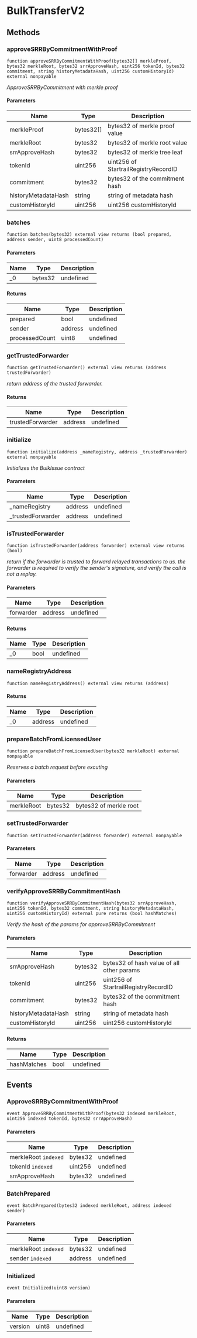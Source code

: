 # BulkTransferV2









## Methods

### approveSRRByCommitmentWithProof

```solidity
function approveSRRByCommitmentWithProof(bytes32[] merkleProof, bytes32 merkleRoot, bytes32 srrApproveHash, uint256 tokenId, bytes32 commitment, string historyMetadataHash, uint256 customHistoryId) external nonpayable
```



*ApproveSRRByCommitment with merkle proof*

#### Parameters

| Name | Type | Description |
|---|---|---|
| merkleProof | bytes32[] | bytes32 of merkle proof value |
| merkleRoot | bytes32 | bytes32 of merkle root value |
| srrApproveHash | bytes32 | bytes32 of merkle tree leaf |
| tokenId | uint256 | uint256 of StartrailRegistryRecordID |
| commitment | bytes32 | bytes32 of the commitment hash |
| historyMetadataHash | string | string of metadata hash |
| customHistoryId | uint256 | uint256 customHistoryId |

### batches

```solidity
function batches(bytes32) external view returns (bool prepared, address sender, uint8 processedCount)
```





#### Parameters

| Name | Type | Description |
|---|---|---|
| _0 | bytes32 | undefined |

#### Returns

| Name | Type | Description |
|---|---|---|
| prepared | bool | undefined |
| sender | address | undefined |
| processedCount | uint8 | undefined |

### getTrustedForwarder

```solidity
function getTrustedForwarder() external view returns (address trustedForwarder)
```



*return address of the trusted forwarder.*


#### Returns

| Name | Type | Description |
|---|---|---|
| trustedForwarder | address | undefined |

### initialize

```solidity
function initialize(address _nameRegistry, address _trustedForwarder) external nonpayable
```



*Initializes the BulkIssue contract*

#### Parameters

| Name | Type | Description |
|---|---|---|
| _nameRegistry | address | undefined |
| _trustedForwarder | address | undefined |

### isTrustedForwarder

```solidity
function isTrustedForwarder(address forwarder) external view returns (bool)
```



*return if the forwarder is trusted to forward relayed transactions to us. the forwarder is required to verify the sender&#39;s signature, and verify the call is not a replay.*

#### Parameters

| Name | Type | Description |
|---|---|---|
| forwarder | address | undefined |

#### Returns

| Name | Type | Description |
|---|---|---|
| _0 | bool | undefined |

### nameRegistryAddress

```solidity
function nameRegistryAddress() external view returns (address)
```






#### Returns

| Name | Type | Description |
|---|---|---|
| _0 | address | undefined |

### prepareBatchFromLicensedUser

```solidity
function prepareBatchFromLicensedUser(bytes32 merkleRoot) external nonpayable
```



*Reserves a batch request before excuting*

#### Parameters

| Name | Type | Description |
|---|---|---|
| merkleRoot | bytes32 | bytes32 of merkle root |

### setTrustedForwarder

```solidity
function setTrustedForwarder(address forwarder) external nonpayable
```





#### Parameters

| Name | Type | Description |
|---|---|---|
| forwarder | address | undefined |

### verifyApproveSRRByCommitmentHash

```solidity
function verifyApproveSRRByCommitmentHash(bytes32 srrApproveHash, uint256 tokenId, bytes32 commitment, string historyMetadataHash, uint256 customHistoryId) external pure returns (bool hashMatches)
```



*Verify the hash of the params for approveSRRByCommitment*

#### Parameters

| Name | Type | Description |
|---|---|---|
| srrApproveHash | bytes32 | bytes32 of hash value of all other params |
| tokenId | uint256 | uint256 of StartrailRegistryRecordID |
| commitment | bytes32 | bytes32 of the commitment hash |
| historyMetadataHash | string | string of metadata hash |
| customHistoryId | uint256 | uint256 customHistoryId |

#### Returns

| Name | Type | Description |
|---|---|---|
| hashMatches | bool | undefined |



## Events

### ApproveSRRByCommitmentWithProof

```solidity
event ApproveSRRByCommitmentWithProof(bytes32 indexed merkleRoot, uint256 indexed tokenId, bytes32 srrApproveHash)
```





#### Parameters

| Name | Type | Description |
|---|---|---|
| merkleRoot `indexed` | bytes32 | undefined |
| tokenId `indexed` | uint256 | undefined |
| srrApproveHash  | bytes32 | undefined |

### BatchPrepared

```solidity
event BatchPrepared(bytes32 indexed merkleRoot, address indexed sender)
```





#### Parameters

| Name | Type | Description |
|---|---|---|
| merkleRoot `indexed` | bytes32 | undefined |
| sender `indexed` | address | undefined |

### Initialized

```solidity
event Initialized(uint8 version)
```





#### Parameters

| Name | Type | Description |
|---|---|---|
| version  | uint8 | undefined |



